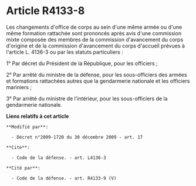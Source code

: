 # Article R4133-8

Les changements d'office de corps au sein d'une même armée ou d'une même formation rattachée sont prononcés après avis d'une
commission mixte composée des membres de la commission d'avancement du corps d'origine et de la commission d'avancement du
corps d'accueil prévues à l'article L. 4136-3 ou par les statuts particuliers : 

1° Par décret du Président de la République, pour les officiers ; 

2° Par arrêté du ministre de la défense, pour les sous-officiers des armées et formations rattachées autres que la
gendarmerie nationale et les officiers mariniers ; 

3° Par arrêté du ministre de l'intérieur, pour les sous-officiers de la gendarmerie nationale.

**Liens relatifs à cet article**

	**Modifié par**:

	  - Décret n°2009-1720 du 30 décembre 2009 - art. 17

	**Cite**:

	  - Code de la défense. - art. L4136-3

	**Cité par**:

	  - Code de la défense. - art. R4133-9 (V)
